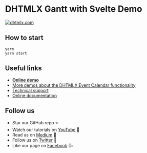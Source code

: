 # DHTMLX Gantt with Svelte Demo

[![dhtmlx.com](https://img.shields.io/badge/made%20by-DHTMLX-blue)](https://dhtmlx.com/)

## How to start

```
yarn 
yarn start
```

## Useful links
- **[Online demo](https://replit.com/@dhtmlx/dhtmlx-gantt-with-svelte)**
- [More demos about the DHTMLX Event Calendar functionality](https://snippet.dhtmlx.com/m48fbpqx?tag=gantt&mode=wide)
- [Technical support ](https://forum.dhtmlx.com/c/gantt)
- [Online  documentation](https://docs.dhtmlx.com/gantt/)

## Follow us

- Star our GitHub repo :star:
- Watch our tutorials on [YouTube](https://www.youtube.com/user/dhtmlx/videos) :eyes:
- Read us on [Medium](https://dhtmlx.medium.com) :newspaper:
- Follow us on [Twitter](https://twitter.com/dhtmlx) :feet:
- Like our page on [Facebook](https://www.facebook.com/dhtmlx/) :thumbsup:
